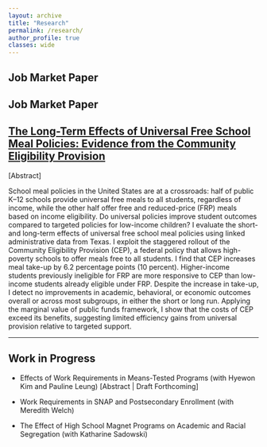 ```yaml
---
layout: archive
title: "Research"
permalink: /research/
author_profile: true
classes: wide
---
```


## Job Market Paper
## Job Market Paper

[The Long-Term Effects of Universal Free School Meal Policies: Evidence from the Community Eligibility Provision](/assets/pdf/Cai_job_market_paper.pdf)  
---
[Abstract]

School meal policies in the United States are at a crossroads: half of public K–12 schools provide universal free meals to all students, regardless of income, while the other half offer free and reduced-price (FRP) meals based on income eligibility. Do universal policies improve student outcomes compared to targeted policies for low-income children? I evaluate the short- and long-term effects of universal free school meal policies using linked administrative data from Texas. I exploit the staggered rollout of the Community Eligibility Provision (CEP), a federal policy that allows high-poverty schools to offer meals free to all students. I find that CEP increases meal take-up by 6.2 percentage points (10 percent). Higher-income students previously ineligible for FRP are more responsive to CEP than low-income students already eligible under FRP. Despite the increase in take-up, I detect no improvements in academic, behavioral, or economic outcomes overall or across most subgroups, in either the short or long run. Applying the marginal value of public funds framework, I show that the costs of CEP exceed its benefits, suggesting limited efficiency gains from universal provision relative to targeted support.

---

## Work in Progress

- Effects of Work Requirements in Means-Tested Programs
  (with Hyewon Kim and Pauline Leung) [Abstract | Draft Forthcoming]

- Work Requirements in SNAP and Postsecondary Enrollment
  (with Meredith Welch)

- The Effect of High School Magnet Programs on Academic and Racial Segregation
  (with Katharine Sadowski)

